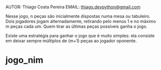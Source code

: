 AUTOR: Thiago Costa Pereira
EMAIL: thiago.devpython@gmail.com

Nesse jogo, n peças são inicialmente dispostas numa mesa ou tabuleiro. Dois jogadores jogam alternadamente,
retirando pelo menos 1 e no máximo m peças cada um. Quem tirar as últimas peças possíveis ganha o jogo.

Existe uma estratégia para ganhar o jogo que é muito simples:
ela consiste em deixar sempre múltiplos de (m+1) peças ao jogador oponente.
# jogo_nim
